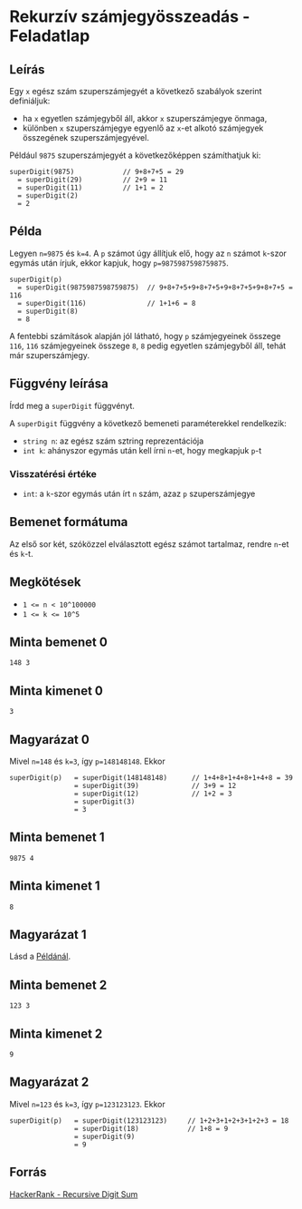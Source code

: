# Rekurzív számjegyösszeadás - Feladatlap

## Leírás

Egy `x` egész szám szuperszámjegyét a következő szabályok szerint definiáljuk:
- ha `x` egyetlen számjegyből áll, akkor `x` szuperszámjegye önmaga,
- különben `x` szuperszámjegye egyenlő az `x`-et alkotó számjegyek összegének szuperszámjegyével.

Például `9875` szuperszámjegyét a következőképpen számíthatjuk ki:
```
superDigit(9875)            // 9+8+7+5 = 29
  = superDigit(29)          // 2+9 = 11
  = superDigit(11)          // 1+1 = 2
  = superDigit(2)          
  = 2
```
## Példa
Legyen `n=9875` és `k=4`. A `p` számot úgy állítjuk elő, hogy az `n` számot `k`-szor egymás után írjuk, ekkor kapjuk, hogy `p=9875987598759875`.

```
superDigit(p)   
  = superDigit(9875987598759875)  // 9+8+7+5+9+8+7+5+9+8+7+5+9+8+7+5 = 116
  = superDigit(116)               // 1+1+6 = 8
  = superDigit(8)                      
  = 8
```
A fentebbi számítások alapján jól látható, hogy `p` számjegyeinek összege `116`, `116` számjegyeinek összege `8`, `8` pedig egyetlen számjegyből áll, tehát már szuperszámjegy.

## Függvény leírása

Írdd meg a `superDigit` függvényt.

A `superDigit` függvény a következő bemeneti paraméterekkel rendelkezik:
- `string n`: az egész szám sztring reprezentációja
- `int k`: ahányszor egymás után kell írni `n`-et, hogy megkapjuk `p`-t

### Visszatérési értéke

- `int`: a `k`-szor egymás után írt `n` szám, azaz `p` szuperszámjegye
  
## Bemenet formátuma

Az első sor két, szóközzel elválasztott egész számot tartalmaz, rendre `n`-et és `k`-t.

## Megkötések

- `1 <= n < 10^100000`
- `1 <= k <= 10^5`

## Minta bemenet 0
```
148 3
```

## Minta kimenet 0
```
3
```

## Magyarázat 0

Mivel `n=148` és `k=3`, így `p=148148148`. Ekkor
```
superDigit(p)   = superDigit(148148148)      // 1+4+8+1+4+8+1+4+8 = 39
                = superDigit(39)             // 3+9 = 12
                = superDigit(12)             // 1+2 = 3
                = superDigit(3)              
                = 3
```

## Minta bemenet 1
```
9875 4
```

## Minta kimenet 1
```
8
```

## Magyarázat 1

Lásd a [Példánál](#példa).

## Minta bemenet 2
```
123 3
```

## Minta kimenet 2
```
9
```

## Magyarázat 2

Mivel `n=123` és `k=3`, így `p=123123123`. Ekkor
```
superDigit(p)   = superDigit(123123123)     // 1+2+3+1+2+3+1+2+3 = 18
                = superDigit(18)            // 1+8 = 9
                = superDigit(9)             
                = 9
```


## Forrás
[HackerRank - Recursive Digit Sum](https://www.hackerrank.com/challenges/recursive-digit-sum/problem)